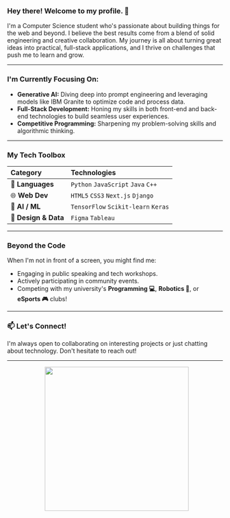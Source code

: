 ### Hey there! Welcome to my profile. 👋

I'm a Computer Science student who's passionate about building things for the web and beyond. I believe the best results come from a blend of solid engineering and creative collaboration. My journey is all about turning great ideas into practical, full-stack applications, and I thrive on challenges that push me to learn and grow.

---

### I'm Currently Focusing On:

* **Generative AI:** Diving deep into prompt engineering and leveraging models like IBM Granite to optimize code and process data.
* **Full-Stack Development:** Honing my skills in both front-end and back-end technologies to build seamless user experiences.
* **Competitive Programming:** Sharpening my problem-solving skills and algorithmic thinking.

---

### My Tech Toolbox

| Category          | Technologies                                     |
| :---------------- | :----------------------------------------------- |
| 🚀 **Languages** | `Python` `JavaScript` `Java` `C++`               |
| 🌐 **Web Dev** | `HTML5` `CSS3` `Next.js` `Django`                |
| 🤖 **AI / ML** | `TensorFlow` `Scikit-learn` `Keras`                      |
| 🎨 **Design & Data** | `Figma` `Tableau`                                |

---

### Beyond the Code

When I'm not in front of a screen, you might find me:

* Engaging in public speaking and tech workshops.
* Actively participating in community events.
* Competing with my university's **Programming 💻**, **Robotics 🤖**, or **eSports 🎮** clubs!

---

### 📫 Let's Connect!

I'm always open to collaborating on interesting projects or just chatting about technology. Don't hesitate to reach out!

---

<p align="center">
  <img src="https://media1.tenor.com/m/AmywSTa7FKMAAAAd/hiii-cat.gif" width="336">
</p>
